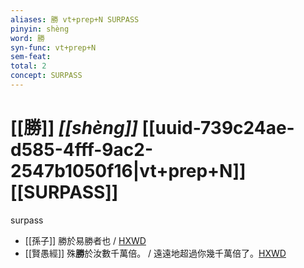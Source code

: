 ```yaml
---
aliases: 勝 vt+prep+N SURPASS
pinyin: shèng
word: 勝
syn-func: vt+prep+N
sem-feat: 
total: 2
concept: SURPASS 
---
```

# [[勝]] *[[shèng]]*  [[uuid-739c24ae-d585-4fff-9ac2-2547b1050f16|vt+prep+N]] [[SURPASS]]
surpass
 - [[孫子]] 勝於易勝者也 / [HXWD](https://hxwd.org/textview.html?location=KR3b0003_tls_004-2a.10)
 - [[賢愚經]] 殊**勝**於汝數千萬倍。 / 遠遠地超過你幾千萬倍了。[HXWD](https://hxwd.org/textview.html?location=KR6b0059_T_001-0354c.66)